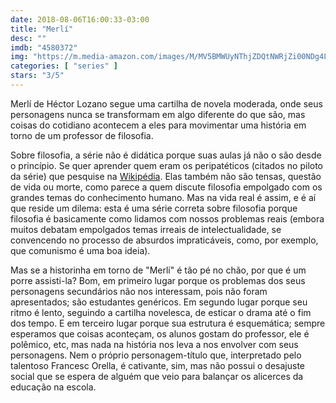 ```yaml
---
date: 2018-08-06T16:00:33-03:00
title: "Merlí"
desc: ""
imdb: "4580372"
img: "https://m.media-amazon.com/images/M/MV5BMWUyNThjZDQtNWRjZi00NDg4LWEyOWItYjk0NGEwYjk2MjVmXkEyXkFqcGdeQXVyMTA0MjU0Ng@@._V1_SX101_CR0,0,101,150_.jpg"
categories: [ "series" ]
stars: "3/5"
---
```

Merlí de Héctor Lozano segue uma cartilha de novela moderada, onde seus personagens nunca se transformam em algo diferente do que são, mas coisas do cotidiano acontecem a eles para movimentar uma história em torno de um professor de filosofia.

Sobre filosofia, a série não é didática porque suas aulas já não o são desde o princípio. Se quer aprender quem eram os peripatéticos (citados no piloto da série) que pesquise na [Wikipédia](https://pt.wikipedia.org/wiki/Escola_peripat%C3%A9tica). Elas também não são tensas, questão de vida ou morte, como parece a quem discute filosofia empolgado com os grandes temas do conhecimento humano. Mas na vida real é assim, e é aí que reside um dilema: esta é uma série correta sobre filosofia porque filosofia é basicamente como lidamos com nossos problemas reais (embora muitos debatam empolgados temas irreais de intelectualidade, se convencendo no processo de absurdos impraticáveis, como, por exemplo, que comunismo é uma boa ideia).

Mas se a historinha em torno de "Merlí" é tão pé no chão, por que é um porre assisti-la? Bom, em primeiro lugar porque os problemas dos seus personagens secundários não nos interessam, pois não foram apresentados; são estudantes genéricos. Em segundo lugar porque seu ritmo é lento, seguindo a cartilha novelesca, de esticar o drama até o fim dos tempo. E em terceiro lugar porque sua estrutura é esquemática; sempre esperamos que coisas aconteçam, os alunos gostam do professor, ele é polêmico, etc, mas nada na história nos leva a nos envolver com seus personagens. Nem o próprio personagem-título que, interpretado pelo talentoso Francesc Orella, é cativante, sim, mas não possui o desajuste social que se espera de alguém que veio para balançar os alicerces da educação na escola.
